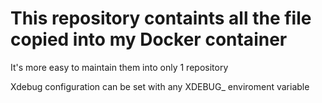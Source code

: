 # This repository containts all the file copied into my Docker container

It's more easy to maintain them into only 1 repository

Xdebug configuration can be set with any XDEBUG_ enviroment variable